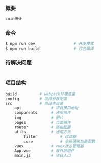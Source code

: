 ### 概要
```bash
coin统计
```

### 命令
```bash
$ npm run dev                 # 开发模式
$ npm run build               # 打包编译
```

### 待解决问题
```bash

```
### 项目结构
```bash
build          # webpack环境变量
config         # 项目参数配置
src            # 项目主目录
  	api         	# 项目接口地址
	components      # 通用组件
  	img             # 图片
	pages           # 页面组件
	router          # 路由配置
	utils           # 通用方法
		filter      	# 过滤器
		core			# 全局通用功能函数
  	vuex			# vuex状态管理器
  	App.vue         # 最外层组件
  	main.js         # 项目入口
```
